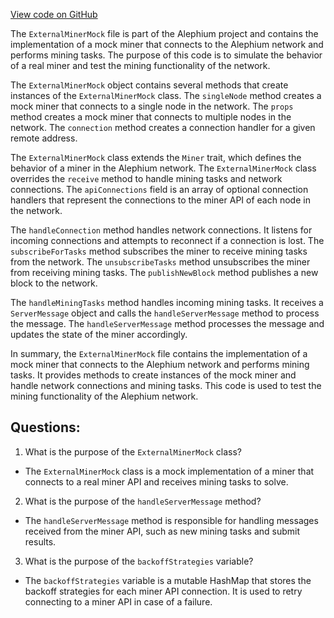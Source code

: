 [View code on GitHub](https://github.com/alephium/alephium/blob/master/flow/src/main/scala/org/alephium/flow/mining/ExternalMinerMock.scala)

The `ExternalMinerMock` file is part of the Alephium project and contains the implementation of a mock miner that connects to the Alephium network and performs mining tasks. The purpose of this code is to simulate the behavior of a real miner and test the mining functionality of the network.

The `ExternalMinerMock` object contains several methods that create instances of the `ExternalMinerMock` class. The `singleNode` method creates a mock miner that connects to a single node in the network. The `props` method creates a mock miner that connects to multiple nodes in the network. The `connection` method creates a connection handler for a given remote address.

The `ExternalMinerMock` class extends the `Miner` trait, which defines the behavior of a miner in the Alephium network. The `ExternalMinerMock` class overrides the `receive` method to handle mining tasks and network connections. The `apiConnections` field is an array of optional connection handlers that represent the connections to the miner API of each node in the network.

The `handleConnection` method handles network connections. It listens for incoming connections and attempts to reconnect if a connection is lost. The `subscribeForTasks` method subscribes the miner to receive mining tasks from the network. The `unsubscribeTasks` method unsubscribes the miner from receiving mining tasks. The `publishNewBlock` method publishes a new block to the network.

The `handleMiningTasks` method handles incoming mining tasks. It receives a `ServerMessage` object and calls the `handleServerMessage` method to process the message. The `handleServerMessage` method processes the message and updates the state of the miner accordingly.

In summary, the `ExternalMinerMock` file contains the implementation of a mock miner that connects to the Alephium network and performs mining tasks. It provides methods to create instances of the mock miner and handle network connections and mining tasks. This code is used to test the mining functionality of the Alephium network.
## Questions: 
 1. What is the purpose of the `ExternalMinerMock` class?
- The `ExternalMinerMock` class is a mock implementation of a miner that connects to a real miner API and receives mining tasks to solve.

2. What is the purpose of the `handleServerMessage` method?
- The `handleServerMessage` method is responsible for handling messages received from the miner API, such as new mining tasks and submit results.

3. What is the purpose of the `backoffStrategies` variable?
- The `backoffStrategies` variable is a mutable HashMap that stores the backoff strategies for each miner API connection. It is used to retry connecting to a miner API in case of a failure.